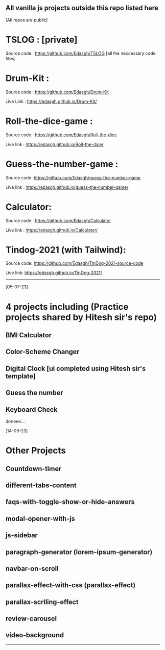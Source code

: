 ## All vanilla js projects outside this repo listed here  
[All repos are public]
 
 # TSLOG : [private]
 Source code : https://github.com/Edasgh/TSLOG 
[all the neccessary code files]

 # Drum-Kit :
  Source code : https://github.com/Edasgh/Drum-Kit

  Live Link : https://edasgh.github.io/Drum-Kit/

  # Roll-the-dice-game : 
  Source code : https://github.com/Edasgh/Roll-the-dice

  Live link :  https://edasgh.github.io/Roll-the-dice/

  # Guess-the-number-game : 
  Source code :https://github.com/Edasgh/guess-the-number-game

  Live link : https://edasgh.github.io/guess-the-number-game/

  # Calculator:
  Source code : https://github.com/Edasgh/Calculator

  Live link : https://edasgh.github.io/Calculator/

  # Tindog-2021 (with Tailwind): 
  Source code: https://github.com/Edasgh/TinDog-2021-source-code

  Live link: https://edasgh.github.io/TinDog-2021/

________________________________________________________________________

  [05-07-23]
 

  # 4 projects including  (Practice projects shared by Hitesh sir's repo)

  ## BMI Calculator 

  ## Color-Scheme Changer 

  ## Digital Clock [ui completed using Hitesh sir's template]

  ## Guess the number

  ## Keyboard Check 

  doneee....

  [14-09-23]

  # Other Projects

  ## Countdown-timer

  ## different-tabs-content

  ## faqs-with-toggle-show-or-hide-answers

  ## modal-opener-with-js

  ## js-sidebar

  ## paragraph-generator (lorem-ipsum-generator)

  ## navbar-on-scroll

  ## parallax-effect-with-css (parallax-effect)

  ## parallax-scrlling-effect

  ## review-carousel

  ## video-background


___________________________________________________________________________________________







  

